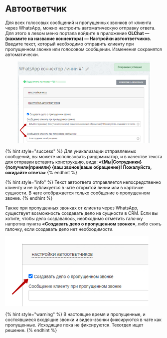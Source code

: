 # Автоответчик

Для всех голосовых сообщений и пропущенных звонков от клиента через WhatsApp, можно настроить автоматическую отправку ответа. Для этого в левом меню портала войдите в приложение **OLChat — (нажмите на название коннектора) — Настройки автоответчиков.** Введите текст, который необходимо отправить клиенту при пропущенном звонке или голосовом сообщении. Изменения сохранятся автоматически.

<figure><img src=".gitbook/assets/image (935).png" alt=""><figcaption></figcaption></figure>

{% hint style="success" %}
Для уникализации отправляемых сообщений, вы можете использовать рандомизатор, и в качестве текста для отправки вставить конструкцию, вида: **«{Мы|Сотрудники} {получили|приняли} {ваш звонок|ваше обращение}! Пожалуйста, ожидайте ответа»**
{% endhint %}

{% hint style="info" %}
Текст автоответа отправляется непосредственно клиенту и не публикуется в чате открытой линии или в карточке сущности. В чате отображается только сообщение  о пропущенном звонке.
{% endhint %}

Также при пропущенных звонках от клиента через WhatsApp, существует возможность создавать дело на сущности в CRM. Если вы хотите, чтобы дело создавалось, необходимо отметить галочку напротив пункта **«Создавать дело о пропущенном звонке»**, либо снять галочку, если создавать дело нет необходимости.

![](<.gitbook/assets/image (661).png>)

{% hint style="warning" %}
В настоящее время и пропущенные, и состоявшиеся входящие звонки и видео-звонки фиксируются в чате как пропущенные. Исходящие пока не фиксируются. Техотдел ищет решение.
{% endhint %}
